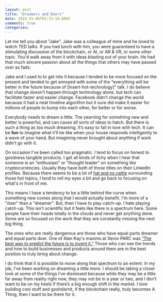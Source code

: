 ```yaml
---
layout: post
title: "Dreamers and Doers"
date: 2018-01-06T03:33:14.000Z
comments: true
categories: 
---
```

Let me tell you about "Jake". Jake was a colleague of mine and he *loved* to watch TED talks. If you had lunch with him, you were guaranteed to have a stimulating discussion of the blockchain, or AI, or AR & VR, or some other topic. You'd walk away from it with ideas blasting out of your brain. He had that much sincere passion about all the things that others may have passed over as fads.

Jake and I used to to get into it because I tended to be more focused on the present and tended to get annoyed with some of the "everything will be better in the future because of [insert-hot-technology]" talk. I do believe that change doesn’t happen through technology alone, but tech can facilitate faster and easier change. Facebook didn’t change the world because it had a neat timeline algorithm but it sure did make it easier for millions of people to bump into each other, for better or for worse. 

Everybody needs to dream a little. The yearning for something new and better is powerful, and can cause all sorts of ideas to hatch. But there is such a thing as too much dreaming. It’s easy to fall in love with tech. It can be **fun** to imagine what it’ll be like when your house responds intelligently to a wave of your hand. But imagining never brought about anything if work didn’t go with it. 

On occasion I've been called too pragmatic. I tend to focus on honest to goodness tangible products. I get all kinds of itchy when I hear that someone is an "enthusiast" or "thought leader" on something like cryptocurrencies. Usually they have both of those titles on their LinkedIn profiles. Because there seems to be a lot of [hat and no cattle](https://en.wiktionary.org/wiki/all_hat_and_no_cattle) surrounding those hot topics, I tend to roll my eyes a bit and go back to focusing on what's in front of me.

This means I have a tendency to be a little behind the curve when something new comes along that I would actually benefit. I'm more of a "doer" than a "dreamer". But, then I have to play catch-up. I hate playing catch-up. This isn't scientific but it feels like there is a spectrum here. Some people have their heads totally in the clouds and never get anything done. Some are so focused on the work that they are constantly missing the next big thing. 

The ones who are really dangerous are those who have equal parts dreamer and equal parts doer. One of Alan Kay's maxims at Xerox PARC was [“The best way to predict the future is to invent it.”](https://en.wikiquote.org/wiki/Alan_Kay) Those who can see the trends and how to build businesses and products around them are in the best position to truly bring about change.

I do think that it is possible to move along that spectrum to an extent. In my job, I’ve been working on dreaming a little more. I should be taking a closer look at some of the things I’ve dismissed because while they may be a little far away from reality right now, they may not be in a year or two, and I don’t want to be on my heels if there’s a big enough shift in the market. I love building cool stuff and goshdarnit, if the blockchain really, truly becomes A Thing, then I want to be there for it. 

